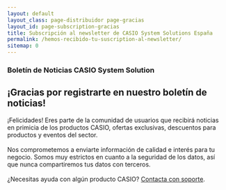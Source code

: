 ```yaml
---
layout: default
layout_class: page-distribuidor page-gracias
layout_id: page-subscription-gracias    
title: Subscripción al newsletter de CASIO System Solutions España
permalink: /hemos-recibido-tu-suscription-al-newsletter/
sitemap: 0
---
```

<!-- Gracias Section -->
<section class="action-section g-color-white--darker g-pt-10 g-mt-10" id="partners">
	<div class="action-section-inner">
    <div class="g-max-width--770 g-margin-side-auto page-scroll text-center">
    	<i class="icon-custom icon-lg rounded-x fa fa-check"></i>
    	<h3 class="g-mb-10 g-color-white-dark">Boletín de Noticias CASIO System Solution</h3>
      <h2 class="g-mb-20 g-color-white">¡Gracias por registrarte en nuestro boletín de noticias!</h2>
      <p class="g-color-white g-mb-20 g-margin-side-auto">
        ¡Felicidades! Eres parte de la comunidad de usuarios que recibirá noticias en primicia de los productos CASIO, ofertas exclusivas, descuentos para productos y eventos del sector.
        <br><br>
        Nos comprometemos a enviarte información de calidad e interés para tu negocio.
        Somos muy estrictos en cuanto a la seguridad de los datos, así que nunca compartiremos tus datos con terceros.
				<br><br>
				¿Necesitas ayuda con algún producto CASIO? <a href="{{ '/' | prepend: site.data.global.url }}#contacto">Contacta con soporte</a>. 
      </p>
    </div>
	</div>
</section>
<!-- /Gracias Section -->